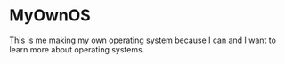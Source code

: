 # MyOwnOS
This is me making my own operating system because I can and I want to learn more about operating systems.
